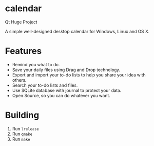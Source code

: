 # calendar
Qt Huge Project

A simple well-designed desktop calendar for Windows, Linux and OS X.

# Features

- Remind you what to do.
- Save your daily files using Drag and Drop technology.
- Export and import your to-do lists to help you share your idea with others.
- Search your to-do lists and files.
- Use SQLite database with journal to protect your data.
- Open Source, so you can do whatever you want.

# Building

1. Run `lrelease`
2. Run `qmake`
3. Run `make`
